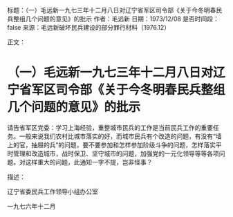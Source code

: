 标题：（一）毛远新一九七三年十二月八日对辽宁省军区司令部《关于今冬明春民兵整组几个问题的意见》的批示
作者：毛远新
日期：1973/12/08
是否时间段：false
来源：毛远新破坏民兵建设的部分罪行材料（1976.12）

正文：

# （一）毛远新一九七三年十二月八日对辽宁省军区司令部《关于今冬明春民兵整组几个问题的意见》的批示

请告省军区党委：学习上海经验，重整城市民兵的工作是当前民兵工作的重要任务。一般来说我们农村比城市落实的好，而城市民兵有个改造的问题，有没有“墙上的官，抽屉的兵”的问题，要不要参加和怎样参加阶级斗争的问题，怎样落实平时管理和改造城市，战时保卫、坚守城市的问题，加强党的一元化领导等等各项问题。对这样重大的问题，此通知一字不提，岂非怪事？

描述：

辽宁省委民兵工作领导小组办公室

一九七六年十二月

